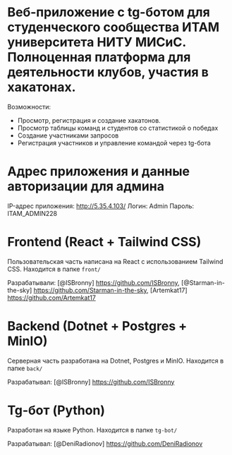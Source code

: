 # Веб-приложение с tg-ботом для студенческого сообщества ИТАМ университета НИТУ МИСиС. Полноценная платформа для деятельности клубов, участия в хакатонах.
Возможности:
- Просмотр, регистрация и создание хакатонов.
- Просмотр таблицы команд и студентов со статистикой о победах
- Создание участниками запросов 
- Регистрация участников и управление командой через tg-бота

# Адрес приложения и данные авторизации для админа
IP-адрес приложения: http://5.35.4.103/
Логин: Admin
Пароль: ITAM_ADMIN228

# Frontend (React + Tailwind CSS)
Пользовательская часть написана на React с использованием Tailwind CSS.
Находится в папке `front/`

Разрабатывали: [@ISBronny] https://github.com/ISBronny, [@Starman-in-the-sky] https://github.com/Starman-in-the-sky, [Artemkat17] https://github.com/Artemkat17 

# Backend (Dotnet + Postgres + MinIO)
Серверная часть разработана на Dotnet, Postgres и MinIO.
Находится в папке `back/`

Разрабатывал: [@ISBronny] https://github.com/ISBronny

# Tg-бот (Python)
Разработан на языке Python.
Находится в папке `tg-bot/`

Разрабатывал: [@DeniRadionov] https://github.com/DeniRadionov
